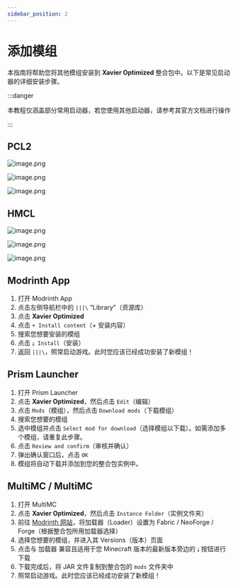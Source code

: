 ```yaml
---
sidebar_position: 2
---
```


# 添加模组

本指南将帮助您将其他模组安装到 **Xavier Optimized** 整合包中。以下是常见启动器的详细安装步骤。

:::danger

本教程仅涵盖部分常用启动器，若您使用其他启动器，请参考其官方文档进行操作

:::

## PCL2

![image.png](https://s2.loli.net/2025/09/25/tlj2dzBPVa8eIvx.png)

![image.png](https://s2.loli.net/2025/09/25/sDnF26UQgBNIXwJ.png)

![image.png](https://s2.loli.net/2025/09/25/FlzfLR7inISYjGt.png)

## HMCL

![image.png](https://s2.loli.net/2025/09/25/WBsNe79tryCY3Rw.png)

![image.png](https://s2.loli.net/2025/09/25/2gx3XhMwtnycrfS.png)

![image.png](https://s2.loli.net/2025/09/25/md2CY9tbukDVqjJ.png)

## Modrinth App

1. 打开 Modrinth App
2. 点击左侧导航栏中的 `|||\` “Library”（资源库）
3. 点击 **Xavier Optimized**
4. 点击 `+ Install content`（+ 安装内容）
5. 搜索您想要安装的模组
6. 点击 `⤓ Install`（安装）
7. 返回 `|||\`，照常启动游戏。此时您应该已经成功安装了新模组！

## Prism Launcher

1. 打开 Prism Launcher
2. 点击 **Xavier Optimized**，然后点击 `Edit`（编辑）
3. 点击 `Mods`（模组），然后点击 `Download mods`（下载模组）
4. 搜索您想要的模组
5. 选中模组并点击 `Select mod for download`（选择模组以下载）。如需添加多个模组，请重复此步骤。
6. 点击 `Review and confirm`（审核并确认）
7. 弹出确认窗口后，点击 `OK`
8. 模组将自动下载并添加到您的整合包实例中。

## MultiMC / MultiMC

1. 打开 MultiMC
2. 点击 **Xavier Optimized**，然后点击 `Instance Folder`（实例文件夹）
3. 前往 [Modrinth 网站](https://modrinth.com/mods)，将加载器（Loader）设置为 Fabric / NeoForge / Forge（根据整合包所用加载器选择）
4. 选择您想要的模组，并进入其 Versions（版本）页面
5. 点击与 加载器 兼容且适用于您 Minecraft 版本的最新版本旁边的 `⤓` 按钮进行下载
6. 下载完成后，将 JAR 文件复制到整合包的 `mods` 文件夹中
7. 照常启动游戏。此时您应该已经成功安装了新模组！
